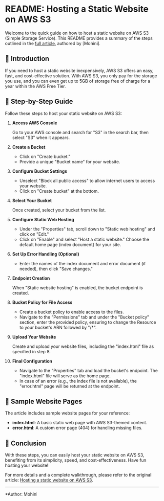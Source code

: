 # README: Hosting a Static Website on AWS S3

Welcome to the quick guide on how to host a static website on AWS S3 (Simple Storage Service). This README provides a summary of the steps outlined in the [full article](https://medium.com/@kevinkiruri/hosting-a-static-website-on-aws-s3-35f49dd1c5e6), authored by [Mohini].

## :rocket: Introduction

If you need to host a static website inexpensively, AWS S3 offers an easy, fast, and cost-effective solution. With AWS S3, you only pay for the storage you use, and you can even get up to 5GB of storage free of charge for a year within the AWS Free Tier.

## :scroll: Step-by-Step Guide

Follow these steps to host your static website on AWS S3:

1. **Access AWS Console**
   
   Go to your AWS console and search for "S3" in the search bar, then select "S3" when it appears.

2. **Create a Bucket**

   - Click on "Create bucket."
   - Provide a unique "Bucket name" for your website.

3. **Configure Bucket Settings**

   - Unselect "Block all public access" to allow internet users to access your website.
   - Click on "Create bucket" at the bottom.

4. **Select Your Bucket**

   Once created, select your bucket from the list.

5. **Configure Static Web Hosting**

   - Under the "Properties" tab, scroll down to "Static web hosting" and click on "Edit."
   - Click on "Enable" and select "Host a static website." Choose the default home page (index document) for your site.

6. **Set Up Error Handling (Optional)**

   - Enter the names of the index document and error document (if needed), then click "Save changes."

7. **Endpoint Creation**

   When "Static website hosting" is enabled, the bucket endpoint is created.

8. **Bucket Policy for File Access**

   - Create a bucket policy to enable access to the files.
   - Navigate to the "Permissions" tab and under the "Bucket policy" section, enter the provided policy, ensuring to change the Resource to your bucket's ARN followed by "/*".

9. **Upload Your Website**

   Create and upload your website files, including the "index.html" file as specified in step 8.

10. **Final Configuration**

    - Navigate to the "Properties" tab and load the bucket's endpoint. The "index.html" file will serve as the home page.
    - In case of an error (e.g., the index file is not available), the "error.html" page will be returned at the endpoint.

## :page_with_curl: Sample Website Pages

The article includes sample website pages for your reference:

- **index.html**: A basic static web page with AWS S3-themed content.
- **error.html**: A custom error page (404) for handling missing files.

## :tada: Conclusion

With these steps, you can easily host your static website on AWS S3, benefiting from its simplicity, speed, and cost-effectiveness. Have fun hosting your website!

For more details and a complete walkthrough, please refer to the original article: [Hosting a static website on AWS S3](https://medium.com/@kevinkiruri/hosting-a-static-website-on-aws-s3-35f49dd1c5e6).

---

*Author: Mohini 
